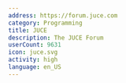 ```yaml
---
address: https://forum.juce.com
category: Programming
title: JUCE
description: The JUCE Forum
userCount: 9631
icon: juce.svg
activity: high
language: en_US
---
```

